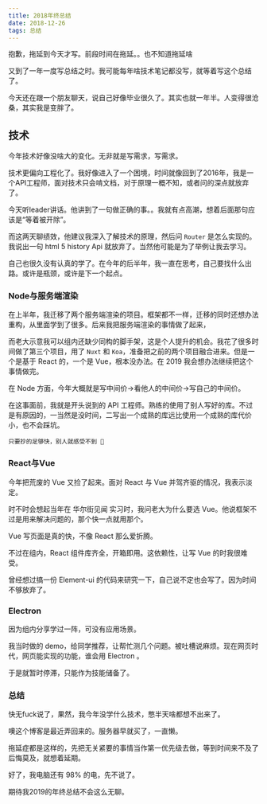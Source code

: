 ```yaml
---
title: 2018年终总结
date: 2018-12-26
tags: 总结
---
```

抱歉，拖延到今天才写。前段时间在拖延。。也不知道拖延啥

又到了一年一度写总结之时。我可能每年啥技术笔记都没写，就等着写这个总结了。

<!--more-->

今天还在跟一个朋友聊天，说自己好像毕业很久了。其实也就一年半。人变得很沧桑，其实我是变胖了。


## 技术
今年技术好像没啥大的变化。无非就是写需求，写需求。

技术更偏向工程化了。我好像进入了一个困境，时间就像回到了2016年，我是一个API工程师，面对技术只会啃文档，对于原理一概不知，或者问的深点就放弃了。

今天听leader讲话。他讲到了一句做正确的事。。我就有点高潮，想着后面那句应该是“等着被开除”。

而这两天聊绩效，他建议我深入了解技术的原理，然后问 `Router` 是怎么实现的。我说出一句 html 5 history Api 就放弃了。当然他可能是为了举例让我去学习。

自己也很久没有认真的学了。在今年的后半年，我一直在思考，自己要找什么出路。或许是瓶颈，或许是下一个起点。

### Node与服务端渲染

在上半年，我迁移了两个服务端渲染的项目。框架都不一样，迁移的同时还想办法重构，从里面学到了很多。后来我把服务端渲染的事情做了起来，

而老大示意我可以组内还缺少同构的脚手架，这是个人提升的机会。我花了很多时间做了第三个项目，用了 `Nuxt` 和 `Koa`，准备把之前的两个项目融合进来。但是一个是基于 React 的，一个是 Vue，根本没办法。在 2019 我会想办法继续把这个事情做完。

在 Node 方面，今年大概就是写中间价->看他人的中间价->写自己的中间价。

在这事面前，我就是开头说到的 API 工程师。熟练的使用了别人写好的库。不过是有原因的，一当然是没时间，二写出一个成熟的库远比使用一个成熟的库代价小，也不会踩坑。

	只要抄的足够快，别人就感受不到 👻


### React与Vue

今年把荒废的 Vue 又捡了起来。面对 React 与 Vue 并驾齐驱的情况，我表示淡定。

时不时会想起当年在 华尔街见闻 实习时，我问老大为什么要选 Vue。他说框架不过是用来解决问题的，那个快一点就用那个。

Vue 写页面是真的快，不像 React 那么爱折腾。

不过在组内，React 组件库齐全，开箱即用。这依赖性，让写 Vue 的时我很难受。

曾经想过搞一份 Element-ui 的代码来研究一下，自己说不定也会写了。因为时间不够放弃了。

### Electron

因为组内分享学过一阵，可没有应用场景。

我当时做的 demo，给同学推荐，让帮忙测几个问题。被吐槽说麻烦。现在网页时代，网页能实现的功能，谁会用 Electron 。

于是就暂时停滞，只能作为技能储备了。

### 总结
快无fuck说了，果然，我今年没学什么技术，憋半天啥都想不出来了。

噢这个博客是最近弄回来的。服务器早就买了，一直懒。

拖延症都是这样的，先把无关紧要的事情当作第一优先级去做，等到时间来不及了后悔莫及，就想着延期。

好了，我电脑还有 98% 的电，先不说了。

期待我2019的年终总结不会这么无聊。